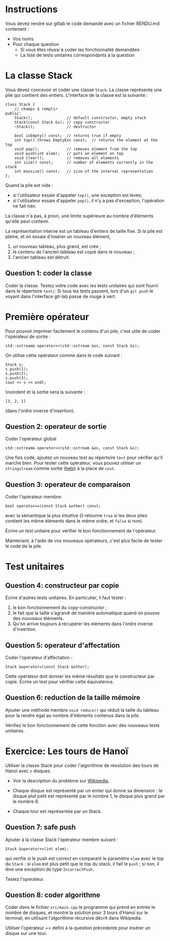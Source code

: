 

# Instructions

Vous devez rendre sur gitlab le code demandé avec un fichier RENDU.md
contenant :

-   Vos noms
-   Pour chaque question
    -   Si vous êtes réussi à coder les fonctionnalité demandées
    -   La liste de tests unitaires correspondants à la question


# La classe Stack

Vous devez concevoir et coder une classe `Stack`. La classe
représente une pile qui contient des entiers. L'interface de la
classe est la suivante :

    class Stack {
        // champs à remplir
    public:
        Stack();               // default constructor, empty stack
        Stack(const Stack &s); // copy constructor
        ~Stack();              // destructor
    
        bool isEmpty() const;  // returns true if empty
        int top() throws EmptyExc const;  // returns the element at the top
        void pop();            // removes element from the top
        void push(int elem);   // puts an element on top
        void clear();          // removes all elements
        int size() const;      // number of elements currently in the stack
        int maxsize() const;   // size of the internal representation
    };

Quand la pile est vide : 

-   si l'utilisateur essaie d'appeler `top()`, une exception est levée;
-   si l'utilisateur essaie d'appeler `pop()`, il n'y a pas
    d'exception, l'opération ne fait rien.

La classe n'a pas, à priori, une limite supérieure au nombre
d'éléments qu'elle peut contenir. 

La représentation interne est un tableau d'entiers de taille
fixe. Si la pile est pleine, et on essaie d'insérer un nouveau
élément,

1.  un nouveau tableau, plus grand, est crée ;
2.  le contenu de l'ancien tableau est copié dans le nouveau ;
3.  l'ancien tableau est détruit.


## Question 1: coder la classe

Coder la classe. Testez votre code avec les tests unitaires qui
sont fourni dans le répertoire `test/`. Si tous les tests passent,
lors d'un `git push` le voyant dans l'interface git-lab passe de
rouge à vert.


# Première opérateur

Pour pouvoir imprimer facilement le contenu d'un pile, c'est utile
de coder l'opérateur de sortie : 

    std::ostream& operator<<(std::ostream &os, const Stack &s);  

On utilise cette opérateur comme dans le code suivant : 

    Stack s;
    s.push(1);
    s.push(2);
    s.push(3);
    cout << s << endl;

\noindent et la sortie sera la suivante : 

    [3, 2, 1]  

(dans l'ordre inverse d'insertion). 


## Question 2: operateur de sortie

Coder l'opérateur global

    std::ostream& operator<<(std::ostream &os, const Stack &s);

Une fois codé, ajoutez un nouveau test au répertoire `test` pour
vérifier qu'il marche bien. Pour tester cette opérateur, vous
pouvez utiliser un `stringstream` comme sortie ([help](http://www.cplusplus.com/reference/sstream/stringstream/stringstream/)) à la place
de `cout`.


## Question 3: operateur de comparaison

Coder l'opérateur membre: 

    bool operator==(const Stack &other) const;

avec la sémantique la plus intuitive (il retourne `true` si les
deux piles contient les même éléments dans le même ordre, et
`false` si non).

Écrire un test unitaire pour vérifier le bon fonctionnement
de l'opérateur.

Maintenant, à l'aide de vos nouveaux opérateurs, c'est plus facile
de tester le code de la pile.


# Test unitaires


## Question 4: constructeur par copie

Écrire d'autres tests unitaires. 
En particulier, il faut tester :

1.  le bon fonctionnement du *copy-constructor* ;
2.  le fait que la taille s'agrandi de manière automatique quand on
    pousse des nouveaux éléments.
3.  Qu'on arrive toujours à récupérer les éléments dans l'ordre
    inverse d'insertion.


## Question 5: operateur d'affectation

Coder l'opérateur d'affectation :

    Stack &operator=(const Stack &other);

Cette opérateur doit donner les même résultats que le constructeur
par copie. Écrire un test pour vérifier cette équivalence. 


## Question 6: reduction de la taille mémoire

Ajouter une méthode membre `void reduce()` qui réduit la taille du
tableau pour la rendre égal au nombre d'éléments contenus dans la
pile.

Vérifiez le bon fonctionnement de cette fonction avec des nouveaux
tests unitaires.


# Exercice: Les tours de Hanoï

Utiliser la classe Stack pour coder l'algorithme de résolution des
tours de Hanoï avec `n` disques.

-   Voir la description du problème sur [Wikipedia](https://fr.wikipedia.org/wiki/Tours_de_Hano%25C3%25AF#Solution_r%25C3%25A9cursive).

-   Chaque disque est représenté par un entier qui donne sa
    dimension : le disque plut petit est représenté par le nombre 1,
    le disque plus grand par le nombre 8.

-   Chaque tour est représentée par un Stack.


## Question 7: safe push

Ajouter à la classe Stack l'opérateur membre suivant :

    Stack &operator+=(int elem);

qui verifie si le push est correct en comparant le paramètre
`elem` avec le top du `Stack` : si `elem` est plus petit que le
top du stack, il fait le `push` ; si non, il lève une exception de
type `IncorrectPush`.

Testez l'operateur. 


## Question 8: coder algorithme

Coder dans le fichier `src/main.cpp` le programme qui prend en
entrée le nombre de disques, et montre la solution pour 3 tours
d'Hanoï sur le terminal, en utilisant l'algorithme récursive
décrit dans Wikipedia.

Utiliser l'opérateur += defini à la question précedente pour
insérer un disque sur une tour.

